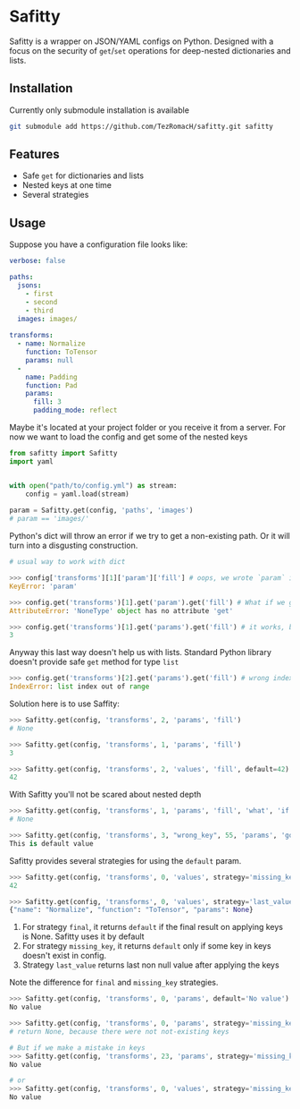 # Safitty
Safitty is a wrapper on JSON/YAML configs on Python.
Designed with a focus on the security of `get`/`set` operations for deep-nested dictionaries and lists.

## Installation
Currently only submodule installation is available
```bash
git submodule add https://github.com/TezRomacH/safitty.git safitty
```

## Features
- Safe `get` for dictionaries and lists
- Nested keys at one time
- Several strategies 

## Usage

Suppose you have a configuration file looks like:

```yaml
verbose: false

paths:
  jsons:
    - first
    - second
    - third
  images: images/
  
transforms:
  - name: Normalize
    function: ToTensor
    params: null
  -
    name: Padding
    function: Pad
    params:
      fill: 3
      padding_mode: reflect
```
Maybe it's located at your project folder or you receive it from a server.
For now we want to load the config and get some of the nested keys 
```python
from safitty import Safitty
import yaml


with open("path/to/config.yml") as stream:
    config = yaml.load(stream)
    
param = Safitty.get(config, 'paths', 'images')
# param == 'images/'
```

Python's dict will throw an error if we try to get a non-existing path. Or it will turn into a disgusting construction.
```python
# usual way to work with dict

>>> config['transforms'][1]['param']['fill'] # oops, we wrote `param` insted of `params
KeyError: 'param'

>>> config.get('transforms')[1].get('param').get('fill') # What if we go deeeeeeper
AttributeError: 'NoneType' object has no attribute 'get'

>>> config.get('transforms')[1].get('params').get('fill') # it works, but looks awful
3
``` 

Anyway this last way doesn't help us with lists. Standard Python library doesn't provide safe `get` method for type `list` 
```python
>>> config.get('transforms')[2].get('params').get('fill') # wrong index
IndexError: list index out of range
```

Solution here is to use Saffity:
```python
>>> Safitty.get(config, 'transforms', 2, 'params', 'fill')
# None

>>> Safitty.get(config, 'transforms', 1, 'params', 'fill')
3

>>> Safitty.get(config, 'transforms', 2, 'values', 'fill', default=42)
42
```

With Safitty you'll not be scared about nested depth
```python
>>> Safitty.get(config, 'transforms', 1, 'params', 'fill', 'what', 'if', 'we', 'go', 'deeper')
# None

>>> Safitty.get(config, 'transforms', 3, "wrong_key", 55, 'params', 'go', 'deeper', default="This is default value")
This is default value
```

Safitty provides several strategies for using the `default` param.
```python
>>> Safitty.get(config, 'transforms', 0, 'values', strategy='missing_key', default=42)
42

>>> Safitty.get(config, 'transforms', 0, 'values', strategy='last_value', default=42)
{"name": "Normalize", "function": "ToTensor", "params": None}
```
1. For strategy `final`, it returns `default` if the final result on applying keys is None. Safitty uses it by default
1. For strategy `missing_key`, it returns `default` only if some key in keys doesn't exist in config.
1. Strategy `last_value` returns last non null value after applying the keys

Note the difference for `final` and `missing_key` strategies.
```python
>>> Safitty.get(config, 'transforms', 0, 'params', default='No value')
No value

>>> Safitty.get(config, 'transforms', 0, 'params', strategy='missing_key', default='No value')
# return None, because there were not not-existing keys

# But if we make a mistake in keys 
>>> Safitty.get(config, 'transforms', 23, 'params', strategy='missing_key', default='No value')
No value

# or
>>> Safitty.get(config, 'transforms', 0, 'values', strategy='missing_key', default='No value')
No value

```
